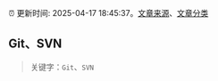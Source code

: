 :alarm_clock: 更新时间: 2025-04-17 18:45:37。[文章来源](/README.md)、[文章分类](/TAGS.md)

## Git、SVN


> 关键字：`Git`、`SVN`




